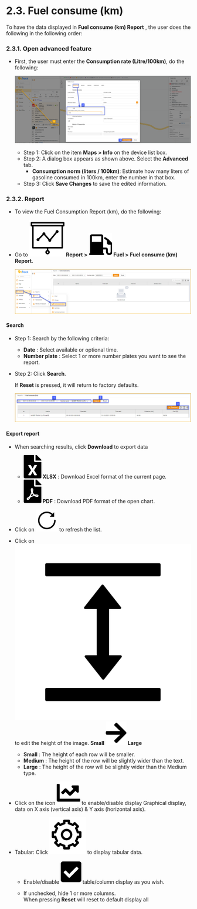 # 2.3. Fuel consume (km)
To have the data displayed in **Fuel consume (km) Report** , the user does the following in the following order:

### 2.3.1. Open advanced feature
- First, the user must enter the **Consumption rate
 (Litre/100km)**, do the following:

  <span style="display:block;text-align:left">![Interface Web](/docs/assets/images/web-english/reports/fuel-estimate-1.png)

  - Step 1: Click on the item **Maps > Info** on the device list box.
  - Step 2: A dialog box appears as shown above. Select the **Advanced** tab.
    - **Consumption norm (liters / 100km)**: Estimate how many liters of gasoline consumed in 100km, enter the number in that box.
  - Step 3: Click **Save Changes** to save the edited information.

### 2.3.2. Report
- To view the Fuel Consumption Report (km), do the following:
* Go to **<span class="icon-left svg-filter-tick">![Ok](/docs/assets/images/web-interface/icon/SVG/dynamic.svg )Report > <span class= "icon-left svg-filter-tick">![Ok](/docs/assets/images/web-interface/icon/SVG/gas-station.svg) Fuel > Fuel consume (km) Report**.
  
  <span style="display:block;text-align:left">![Interface Web](/docs/assets/images/web-english/reports/fuel-consume-search.jpg)

#### Search

* Step 1: Search by the following criteria:

    * **Date** : Select available or optional time.
    * **Number plate** : Select 1 or more number plates you want to see the report.

* Step 2: Click **Search**.
 
    If **Reset** is pressed, it will return to factory defaults.

    <span style="display:block;text-align:left">![Interface Web](/docs/assets/images/web-english/reports/fuel-estimate-search.jpg)

#### Export report
* When searching results, click **Download** to export data

  - <span class="icon-left svg-filter-circlegreen2">![Ok](/docs/assets/images/web-interface/icon/SVG/file-excel1.svg) **XLSX** : Download Excel format of the current page.
  - <span class="icon-left svg-filter-circlered">![Ok](/docs/assets/images/web-interface/icon/SVG/file-pdf1.svg) **PDF** : Download PDF format of the open chart.

- Click on <span class="icon-left svg-filter-info">![Ok](/docs/assets/images/web-interface/icon/SVG/icons8-reset.svg) to refresh the list.
      
- Click on <span class="icon-left svg-filter-info">![Ok](/docs/assets/images/web-interface/icon/SVG/column-height.svg) to edit the height of the image. **Small** <span class="icon-left svg-filter-serch">![Ok](/docs/assets/images/web-interface/icon/SVG/arrow-right.svg) **Large**

  - **Small** : The height of each row will be smaller.
  - **Medium** : The height of the row will be slightly wider than the text.
  - **Large** : The height of the row will be slightly wider than the Medium type.

- Click on the icon <span class="icon-left svg-filter-info">![Ok](/docs/assets/images/web-interface/icon/SVG/chart-line.svg) to enable/disable display Graphical display, data on X axis (vertical axis) & Y axis (horizontal axis).


- Tabular: Click <span class="icon-left ">![Ok](/docs/assets/images/web-interface/icon/SVG/icons8-gear.svg) to display tabular data.

    - Enable/disable <span class="icon-left svg-filter-tick">![Ok](/docs/assets/images/web-interface/icon/SVG/check-square1.svg) table/column display as you wish.
    
    - If unchecked, hide 1 or more columns. <br>
    When pressing **Reset** will reset to default display all